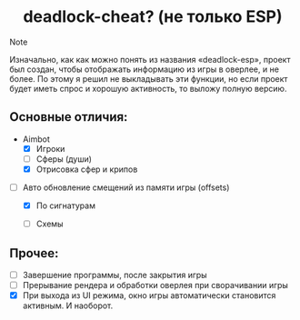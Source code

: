 
<h1 align="center">
      deadlock-cheat? (не только ESP)
</h1>

> [!NOTE]
> Изначально, как как можно понять из названия «deadlock-esp», проект был создан, чтобы отображать информацию из игры в оверлее, и не более. По этому я решил не выкладывать эти функции, но если проект будет иметь спрос и хорошую активность, то выложу полную версию.
>

## Основные отличия:
- Aimbot
   - [X] Игроки
   - [ ] Сферы (души)
   - [X] Отрисовка сфер и крипов
- [ ] Авто обновление смещений из памяти игры (offsets)
   - [X] По сигнатурам
   - [ ] Схемы


## Прочее:
- [ ] Завершение программы, после закрытия игры
- [ ] Прерывание рендера и обработки оверлея при сворачивании игры
- [X] При выхода из UI режима, окно игры автоматически становится активным. И наоборот.
